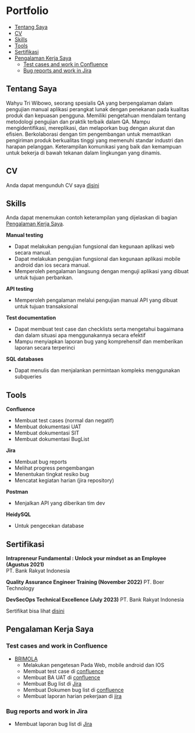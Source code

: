 # Portfolio
- [Tentang Saya](#about-me)
- [CV](#cv)
- [Skills](#skills)
- [Tools](#tools)
- [Sertifikasi](#Sertifikasi)
- [Pengalaman Kerja Saya](#examples-of-my-work)
  * [Test cases and work in Confluence](#test-cases-and-work-in-testrail)
  * [Bug reports and work in Jira](#bug-reports-and-work-in-jira)


## Tentang Saya

Wahyu Tri Wibowo, seorang spesialis QA yang berpengalaman dalam pengujian manual aplikasi perangkat lunak dengan penekanan pada kualitas produk dan kepuasan pengguna. Memiliki pengetahuan mendalam tentang metodologi pengujian dan praktik terbaik dalam QA. Mampu mengidentifikasi, mereplikasi, dan melaporkan bug dengan akurat dan efisien. Berkolaborasi dengan tim pengembangan untuk memastikan pengiriman produk berkualitas tinggi yang memenuhi standar industri dan harapan pelanggan. Keterampilan komunikasi yang baik dan kemampuan untuk bekerja di bawah tekanan dalam lingkungan yang dinamis.

## CV
Anda dapat mengunduh CV saya [disini](https://drive.google.com/drive/folders/1DcQW8VevUEsY8lZ65Wxa1R_36LskC5xk?hl=ID)

## Skills

Anda dapat menemukan contoh keterampilan yang dijelaskan di bagian [Pengalaman Kerja Saya](#examples-of-my-work).

__Manual testing__
  * Dapat melakukan pengujian fungsional dan kegunaan aplikasi web secara manual.
  * Dapat melakukan pengujian fungsional dan kegunaan aplikasi mobile android dan ios secara manual.
  * Memperoleh pengalaman langsung dengan menguji aplikasi yang dibuat untuk tujuan perbankan.

__API testing__
  * Memperoleh pengalaman melalui pengujian manual API yang dibuat untuk tujuan transaksional

__Test documentation__
  * Dapat membuat test case dan checklists serta mengetahui bagaimana dan dalam situasi apa menggunakannya secara efektif
  * Mampu menyiapkan laporan bug yang komprehensif dan memberikan laporan secara terperinci

__SQL databases__
  * Dapat menulis dan menjalankan permintaan kompleks menggunakan subqueries


## Tools

__Confluence__
  * Membuat test cases (normal dan negatif)
  * Membuat dokumentasi UAT
  * Membuat dokumentasi SIT
  * Membuat dokumentasi BugList

__Jira__
  * Membuat bug reports
  * Melihat progress pengembangan
  * Menentukan tingkat resiko bug
  * Mencatat kegiatan harian (jira repository)

__Postman__
 * Menjalkan API yang diberikan tim dev

__HeidySQL__
 * Untuk pengecekan database


## Sertifikasi

__Intrapreneur Fundamental : Unlock your mindset as an Employee (Agustus 2021)__  
PT. Bank Rakyat Indonesia 

__Quality Assurance Engineer Training (November 2022)__
PT. Boer Technology

__DevSecOps Technical Excellence (July 2023)__
PT. Bank Rakyat Indonesia

Sertifikat bisa lihat [disini](https://drive.google.com/drive/folders/10UzieRgObiEQl-foCj209TEXzeppJRCK?hl=ID)


## Pengalaman Kerja Saya

### Test cases and work in Confluence

- [BRIMOLA](https://brimola.bri.co.id/brimola/)
  * Melakukan pengetesan Pada Web, mobile android dan IOS
  * Membuat test case di [confluence](https://drive.google.com/drive/folders/1LKN4jIF0evG6tcCjEMAIba6Ji63riLYy?hl=ID)
  * Membuat BA UAT di [confluence](https://drive.google.com/drive/folders/1ZSmCtO3Rwt9lI_pXHgQV9xDakdj6p5S9?hl=ID)
  * Membuat Bug list di [Jira](https://drive.google.com/drive/folders/1zGXBaLkiED4r5SiOMqX-_1wJMMPrKDrJ?hl=ID)
  * Membuat Dokumen bug list di [confluence](https://drive.google.com/drive/folders/1i1OjFMUWaF0wPxxKVEu19_dvxYco2H7q?hl=ID)
  * Membuat laporan harian pekerjaan di [jira](https://drive.google.com/drive/folders/1m54k9fJNGNMBxMdjuHcee22AfCTMZqiS?hl=ID)


### Bug reports and work in Jira
 * Membuat laporan bug list di [Jira](https://drive.google.com/drive/folders/1JgYh6ENJfCe3nC3wGeRRzWrnspEaWGmV?hl=ID)

